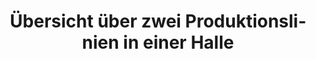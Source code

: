 ---
layout: article
title: Übersicht über zwei Produktionslinien in einer Halle
description: 
  - Dieses Template beinhaltet den Status von zwei Produktionslinien in einer Halle. Es zeigt die bereits produzierte Stückzahl und wie viele Teile zur Soll-Menge noch fehlen. Zusätzlich werden die Qualität durch die Anzeige von Fehlproduktionen angezeigt.
lang: de
weight: 1000
isDraft: false
ref: Production-Lines-Status-Quality
category:
  - Produktion
  - Shopfloor
image: Produktionslinien-Status-Qualitaet.png
image_thumbnail: Produktionslinien-Status-Qualitaet_thumbnail.png
download: Produktionslinien-Status-Qualitaet.pbmx
overview_description:
overview_benefits:
overview_data_sources:
---